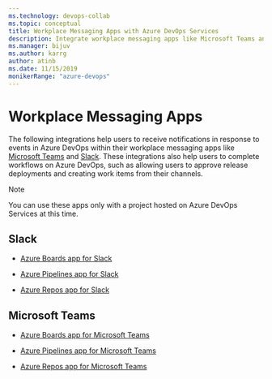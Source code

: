 ```yaml
---
ms.technology: devops-collab
ms.topic: conceptual
title: Workplace Messaging Apps with Azure DevOps Services
description: Integrate workplace messaging apps like Microsoft Teams and Slack with your Azure DevOps Services organization
ms.manager: bijuv
ms.author: karrg
author: atinb
ms.date: 11/15/2019
monikerRange: "azure-devops"
---
```


# Workplace Messaging Apps

The following integrations help users to receive notifications in response to events in Azure DevOps within their workplace messaging apps like
[Microsoft Teams](https://products.office.com/microsoft-teams/group-chat-software) and [Slack](https://slack.com).
These integrations also help users to complete
workflows on Azure DevOps, such as allowing users to approve release deployments and creating work items from their channels.

> [!NOTE]  
> You can use these apps only with a project hosted on Azure DevOps Services at this time.

## Slack

- [Azure Boards app for Slack](https://aka.ms/AzureBoardsSlackIntegration)

- [Azure Pipelines app for Slack](https://aka.ms/AzurePipelinesSlackIntegration)

- [Azure Repos app for Slack](https://aka.ms/AzureReposSlackIntegration)

## Microsoft Teams

- [Azure Boards app for Microsoft Teams](https://aka.ms/AzureBoardsTeamsIntegration)

- [Azure Pipelines app for Microsoft Teams](https://aka.ms/AzurePipelinesTeamsIntegration)

- [Azure Repos app for Microsoft Teams](https://aka.ms/AzureReposTeamsIntegration)
